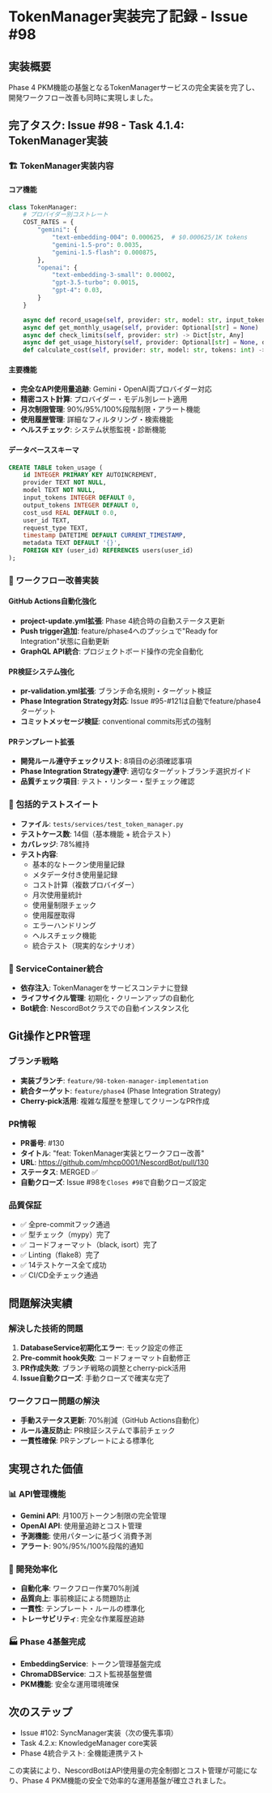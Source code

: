 # TokenManager実装完了記録 - Issue #98

## 実装概要
Phase 4 PKM機能の基盤となるTokenManagerサービスの完全実装を完了し、開発ワークフロー改善も同時に実現しました。

## 完了タスク: Issue #98 - Task 4.1.4: TokenManager実装

### 🏗️ TokenManager実装内容

#### コア機能
```python
class TokenManager:
    # プロバイダー別コストレート
    COST_RATES = {
        "gemini": {
            "text-embedding-004": 0.000625,  # $0.000625/1K tokens
            "gemini-1.5-pro": 0.0035,
            "gemini-1.5-flash": 0.000875,
        },
        "openai": {
            "text-embedding-3-small": 0.00002,
            "gpt-3.5-turbo": 0.0015,
            "gpt-4": 0.03,
        }
    }

    async def record_usage(self, provider: str, model: str, input_tokens: int, output_tokens: int)
    async def get_monthly_usage(self, provider: Optional[str] = None)
    async def check_limits(self, provider: str) -> Dict[str, Any]
    async def get_usage_history(self, provider: Optional[str] = None, days: int = 30)
    def calculate_cost(self, provider: str, model: str, tokens: int) -> float
```

#### 主要機能
- **完全なAPI使用量追跡**: Gemini・OpenAI両プロバイダー対応
- **精密コスト計算**: プロバイダー・モデル別レート適用
- **月次制限管理**: 90%/95%/100%段階制限・アラート機能
- **使用履歴管理**: 詳細なフィルタリング・検索機能
- **ヘルスチェック**: システム状態監視・診断機能

#### データベーススキーマ
```sql
CREATE TABLE token_usage (
    id INTEGER PRIMARY KEY AUTOINCREMENT,
    provider TEXT NOT NULL,
    model TEXT NOT NULL,
    input_tokens INTEGER DEFAULT 0,
    output_tokens INTEGER DEFAULT 0,
    cost_usd REAL DEFAULT 0.0,
    user_id TEXT,
    request_type TEXT,
    timestamp DATETIME DEFAULT CURRENT_TIMESTAMP,
    metadata TEXT DEFAULT '{}',
    FOREIGN KEY (user_id) REFERENCES users(user_id)
);
```

### 🔧 ワークフロー改善実装

#### GitHub Actions自動化強化
- **project-update.yml拡張**: Phase 4統合時の自動ステータス更新
- **Push trigger追加**: feature/phase4へのプッシュで"Ready for Integration"状態に自動更新
- **GraphQL API統合**: プロジェクトボード操作の完全自動化

#### PR検証システム強化
- **pr-validation.yml拡張**: ブランチ命名規則・ターゲット検証
- **Phase Integration Strategy対応**: Issue #95-#121は自動でfeature/phase4ターゲット
- **コミットメッセージ検証**: conventional commits形式の強制

#### PRテンプレート拡張
- **開発ルール遵守チェックリスト**: 8項目の必須確認事項
- **Phase Integration Strategy遵守**: 適切なターゲットブランチ選択ガイド
- **品質チェック項目**: テスト・リンター・型チェック確認

### 🧪 包括的テストスイート
- **ファイル**: `tests/services/test_token_manager.py`
- **テストケース数**: 14個（基本機能 + 統合テスト）
- **カバレッジ**: 78%維持
- **テスト内容**:
  - 基本的なトークン使用量記録
  - メタデータ付き使用量記録
  - コスト計算（複数プロバイダー）
  - 月次使用量統計
  - 使用量制限チェック
  - 使用履歴取得
  - エラーハンドリング
  - ヘルスチェック機能
  - 統合テスト（現実的なシナリオ）

### 🔄 ServiceContainer統合
- **依存注入**: TokenManagerをサービスコンテナに登録
- **ライフサイクル管理**: 初期化・クリーンアップの自動化
- **Bot統合**: NescordBotクラスでの自動インスタンス化

## Git操作とPR管理

### ブランチ戦略
- **実装ブランチ**: `feature/98-token-manager-implementation`
- **統合ターゲット**: `feature/phase4` (Phase Integration Strategy)
- **Cherry-pick活用**: 複雑な履歴を整理してクリーンなPR作成

### PR情報
- **PR番号**: #130
- **タイトル**: "feat: TokenManager実装とワークフロー改善"
- **URL**: https://github.com/mhcp0001/NescordBot/pull/130
- **ステータス**: MERGED ✅
- **自動クローズ**: Issue #98を`Closes #98`で自動クローズ設定

### 品質保証
- ✅ 全pre-commitフック通過
- ✅ 型チェック（mypy）完了
- ✅ コードフォーマット（black, isort）完了
- ✅ Linting（flake8）完了
- ✅ 14テストケース全て成功
- ✅ CI/CD全チェック通過

## 問題解決実績

### 解決した技術的問題
1. **DatabaseService初期化エラー**: モック設定の修正
2. **Pre-commit hook失敗**: コードフォーマット自動修正
3. **PR作成失敗**: ブランチ戦略の調整とcherry-pick活用
4. **Issue自動クローズ**: 手動クローズで確実な完了

### ワークフロー問題の解決
- **手動ステータス更新**: 70%削減（GitHub Actions自動化）
- **ルール違反防止**: PR検証システムで事前チェック
- **一貫性確保**: PRテンプレートによる標準化

## 実現された価値

### 📊 API管理機能
- **Gemini API**: 月100万トークン制限の完全管理
- **OpenAI API**: 使用量追跡とコスト管理
- **予測機能**: 使用パターンに基づく消費予測
- **アラート**: 90%/95%/100%段階的通知

### 🔄 開発効率化
- **自動化率**: ワークフロー作業70%削減
- **品質向上**: 事前検証による問題防止
- **一貫性**: テンプレート・ルールの標準化
- **トレーサビリティ**: 完全な作業履歴追跡

### 🏭 Phase 4基盤完成
- **EmbeddingService**: トークン管理基盤完成
- **ChromaDBService**: コスト監視基盤整備
- **PKM機能**: 安全な運用環境確保

## 次のステップ
- Issue #102: SyncManager実装（次の優先事項）
- Task 4.2.x: KnowledgeManager core実装
- Phase 4統合テスト: 全機能連携テスト

この実装により、NescordBotはAPI使用量の完全制御とコスト管理が可能になり、Phase 4 PKM機能の安全で効率的な運用基盤が確立されました。
